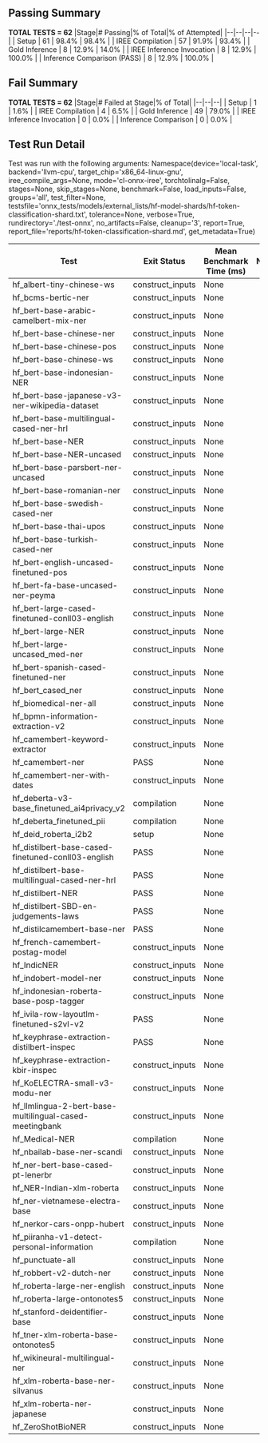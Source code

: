 ## Passing Summary

**TOTAL TESTS = 62**
|Stage|# Passing|% of Total|% of Attempted|
|--|--|--|--|
| Setup | 61 | 98.4% | 98.4% |
| IREE Compilation | 57 | 91.9% | 93.4% |
| Gold Inference | 8 | 12.9% | 14.0% |
| IREE Inference Invocation | 8 | 12.9% | 100.0% |
| Inference Comparison (PASS) | 8 | 12.9% | 100.0% |
## Fail Summary

**TOTAL TESTS = 62**
|Stage|# Failed at Stage|% of Total|
|--|--|--|
| Setup | 1 | 1.6% |
| IREE Compilation | 4 | 6.5% |
| Gold Inference | 49 | 79.0% |
| IREE Inference Invocation | 0 | 0.0% |
| Inference Comparison | 0 | 0.0% |
## Test Run Detail
Test was run with the following arguments:
Namespace(device='local-task', backend='llvm-cpu', target_chip='x86_64-linux-gnu', iree_compile_args=None, mode='cl-onnx-iree', torchtolinalg=False, stages=None, skip_stages=None, benchmark=False, load_inputs=False, groups='all', test_filter=None, testsfile='onnx_tests/models/external_lists/hf-model-shards/hf-token-classification-shard.txt', tolerance=None, verbose=True, rundirectory='./test-onnx', no_artifacts=False, cleanup='3', report=True, report_file='reports/hf-token-classification-shard.md', get_metadata=True)

| Test | Exit Status | Mean Benchmark Time (ms) | Notes |
|--|--|--|--|
| hf_albert-tiny-chinese-ws | construct_inputs | None | |
| hf_bcms-bertic-ner | construct_inputs | None | |
| hf_bert-base-arabic-camelbert-mix-ner | construct_inputs | None | |
| hf_bert-base-chinese-ner | construct_inputs | None | |
| hf_bert-base-chinese-pos | construct_inputs | None | |
| hf_bert-base-chinese-ws | construct_inputs | None | |
| hf_bert-base-indonesian-NER | construct_inputs | None | |
| hf_bert-base-japanese-v3-ner-wikipedia-dataset | construct_inputs | None | |
| hf_bert-base-multilingual-cased-ner-hrl | construct_inputs | None | |
| hf_bert-base-NER | construct_inputs | None | |
| hf_bert-base-NER-uncased | construct_inputs | None | |
| hf_bert-base-parsbert-ner-uncased | construct_inputs | None | |
| hf_bert-base-romanian-ner | construct_inputs | None | |
| hf_bert-base-swedish-cased-ner | construct_inputs | None | |
| hf_bert-base-thai-upos | construct_inputs | None | |
| hf_bert-base-turkish-cased-ner | construct_inputs | None | |
| hf_bert-english-uncased-finetuned-pos | construct_inputs | None | |
| hf_bert-fa-base-uncased-ner-peyma | construct_inputs | None | |
| hf_bert-large-cased-finetuned-conll03-english | construct_inputs | None | |
| hf_bert-large-NER | construct_inputs | None | |
| hf_bert-large-uncased_med-ner | construct_inputs | None | |
| hf_bert-spanish-cased-finetuned-ner | construct_inputs | None | |
| hf_bert_cased_ner | construct_inputs | None | |
| hf_biomedical-ner-all | construct_inputs | None | |
| hf_bpmn-information-extraction-v2 | construct_inputs | None | |
| hf_camembert-keyword-extractor | construct_inputs | None | |
| hf_camembert-ner | PASS | None | |
| hf_camembert-ner-with-dates | construct_inputs | None | |
| hf_deberta-v3-base_finetuned_ai4privacy_v2 | compilation | None | |
| hf_deberta_finetuned_pii | compilation | None | |
| hf_deid_roberta_i2b2 | setup | None | |
| hf_distilbert-base-cased-finetuned-conll03-english | PASS | None | |
| hf_distilbert-base-multilingual-cased-ner-hrl | PASS | None | |
| hf_distilbert-NER | PASS | None | |
| hf_distilbert-SBD-en-judgements-laws | PASS | None | |
| hf_distilcamembert-base-ner | PASS | None | |
| hf_french-camembert-postag-model | construct_inputs | None | |
| hf_IndicNER | construct_inputs | None | |
| hf_indobert-model-ner | construct_inputs | None | |
| hf_indonesian-roberta-base-posp-tagger | construct_inputs | None | |
| hf_ivila-row-layoutlm-finetuned-s2vl-v2 | PASS | None | |
| hf_keyphrase-extraction-distilbert-inspec | PASS | None | |
| hf_keyphrase-extraction-kbir-inspec | construct_inputs | None | |
| hf_KoELECTRA-small-v3-modu-ner | construct_inputs | None | |
| hf_llmlingua-2-bert-base-multilingual-cased-meetingbank | construct_inputs | None | |
| hf_Medical-NER | compilation | None | |
| hf_nbailab-base-ner-scandi | construct_inputs | None | |
| hf_ner-bert-base-cased-pt-lenerbr | construct_inputs | None | |
| hf_NER-Indian-xlm-roberta | construct_inputs | None | |
| hf_ner-vietnamese-electra-base | construct_inputs | None | |
| hf_nerkor-cars-onpp-hubert | construct_inputs | None | |
| hf_piiranha-v1-detect-personal-information | compilation | None | |
| hf_punctuate-all | construct_inputs | None | |
| hf_robbert-v2-dutch-ner | construct_inputs | None | |
| hf_roberta-large-ner-english | construct_inputs | None | |
| hf_roberta-large-ontonotes5 | construct_inputs | None | |
| hf_stanford-deidentifier-base | construct_inputs | None | |
| hf_tner-xlm-roberta-base-ontonotes5 | construct_inputs | None | |
| hf_wikineural-multilingual-ner | construct_inputs | None | |
| hf_xlm-roberta-base-ner-silvanus | construct_inputs | None | |
| hf_xlm-roberta-ner-japanese | construct_inputs | None | |
| hf_ZeroShotBioNER | construct_inputs | None | |
